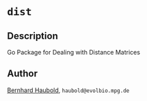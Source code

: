 # `dist`
## Description
Go Package for Dealing with Distance Matrices
## Author
[Bernhard Haubold](http://guanine.evolbio.mpg.de/), `haubold@evolbio.mpg.de`
